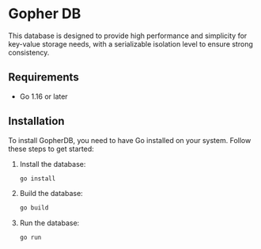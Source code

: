 # Gopher DB 
This database is designed to provide high performance and simplicity for key-value storage needs, with a serializable isolation level to ensure strong consistency.

## Requirements

- Go 1.16 or later

## Installation

To install GopherDB, you need to have Go installed on your system. Follow these steps to get started:

1. Install the database:
    ```sh
    go install
    ```

2. Build the database:
    ```sh
    go build
    ```

3. Run the database:
    ```sh
    go run
    ```
